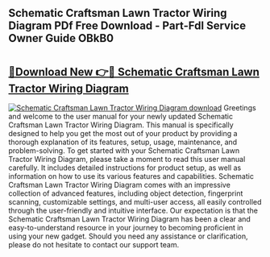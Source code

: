 ## Schematic Craftsman Lawn Tractor Wiring Diagram PDf Free Download - Part-Fdl Service Owner Guide OBkB0

# <h2><a href="http://dfm8lcw.blite.top/?on=Schematic+Craftsman+Lawn+Tractor+Wiring+Diagram">🔗Download New 👉🔴 Schematic Craftsman Lawn Tractor Wiring Diagram</a></h2>

[![Schematic Craftsman Lawn Tractor Wiring Diagram download](https://i.imgur.com/lujVjoI.png)](http://dfm8lcw.blite.top/?on=Schematic+Craftsman+Lawn+Tractor+Wiring+Diagram)
Greetings and welcome to the user manual for your newly updated Schematic Craftsman Lawn Tractor Wiring Diagram. This manual is specifically designed to help you get the most out of your product by providing a thorough explanation of its features, setup, usage, maintenance, and problem-solving. To get started with your Schematic Craftsman Lawn Tractor Wiring Diagram, please take a moment to read this user manual carefully. It includes detailed instructions for product setup, as well as information on how to use its various features and capabilities. Schematic Craftsman Lawn Tractor Wiring Diagram comes with an impressive collection of advanced features, including object detection, fingerprint scanning, customizable settings, and multi-user access, all easily controlled through the user-friendly and intuitive interface. Our expectation is that the Schematic Craftsman Lawn Tractor Wiring Diagram has been a clear and easy-to-understand resource in your journey to becoming proficient in using your new gadget. Should you need any assistance or clarification, please do not hesitate to contact our support team.
